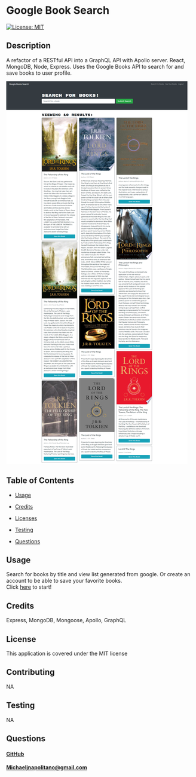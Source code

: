 
   # Google Book Search
   [![License: MIT](https://img.shields.io/badge/License-MIT-yellow.svg)](https://opensource.org/licenses/MIT)
   
   ## Description 
   A refactor of a RESTful API into a GraphQL API with Apollo server. React, MongoDB, Node, Express. Uses the Google Books API to search for and save books to user profile.

   <img src="./assets/images/screen.png">

   ## Table of Contents

    
  * [Usage](#usage)

  * [Credits](#credits)

  * [Licenses](#license)

  * [Testing](#test)

  * [Questions](#questions)
      

   ## Usage 
  Search for books by title and view list generated from google. Or create an account to be able to save your favorite books.</br>
  Click <a href="https://boiling-cove-66535.herokuapp.com/">here</a> to start!

   ## Credits  
  Express, MongoDB, Mongoose, Apollo, GraphQL
   
   ## License
   This application is covered under the MIT license
         
   
   ## Contributing
  NA
      
   ## Testing
  NA
   
   ## Questions
  #### <a href="https://www.github.com/napo-100">GitHub</a>
  #### Michaeljnapolitano@gmail.com
   
 
